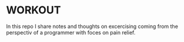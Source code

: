 # WORKOUT

In this repo I share notes and thoughts on excercising coming from the perspectiv of a programmer with foces on pain relief.

